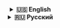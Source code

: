 <details id="english" align="center">
<summary><b>🇺🇸 English</b></summary>

<h1>Hi there, I'm fullstack junior developer looking for work
<img src="https://github.com/blackcater/blackcater/raw/main/images/Hi.gif" height="32"/></h1>
<h3>Computer science student from Russia 🇷🇺</h3>

</details>



<details align="center" id="русский"> <summary><b>🇷🇺 Русский</b></summary>

<h1>Привет, я молодой фуллстак разработчик
<img src="https://github.com/blackcater/blackcater/raw/main/images/Hi.gif" height="32"/></h1>
<h3>Прохожу обучение в московском вузе, ищу работу</h3>

</details>

